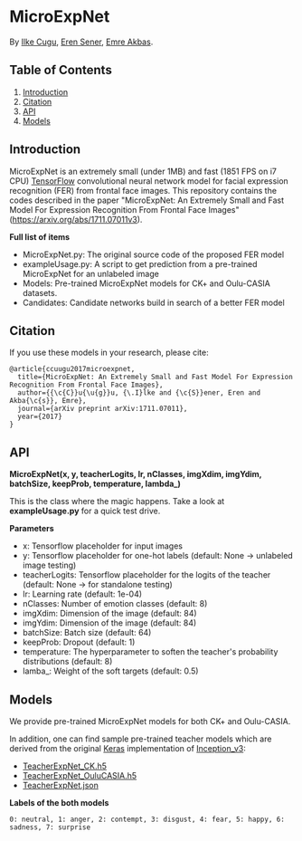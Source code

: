 # MicroExpNet

By [Ilke Cugu](https://scholar.google.com.tr/citations?user=v6YG0YEAAAAJ&hl=en), [Eren Sener](https://scholar.google.com.tr/citations?user=xDRyyxoAAAAJ&hl=en), [Emre Akbas](http://user.ceng.metu.edu.tr/~emre/).

## Table of Contents

1. [Introduction](#introduction)
2. [Citation](#citation)
3. [API](#api)
4. [Models](#models)

## Introduction

MicroExpNet is an extremely small (under 1MB) and fast (1851 FPS on i7 CPU) [TensorFlow](https://www.tensorflow.org/) convolutional neural network model for facial expression recognition (FER) from frontal face images.  This repository contains the codes described in the paper "MicroExpNet: An Extremely Small and Fast Model For Expression Recognition From Frontal Face Images" (https://arxiv.org/abs/1711.07011v3).

**Full list of items**
  * MicroExpNet.py: The original source code of the proposed FER model
  * exampleUsage.py: A script to get prediction from a pre-trained MicroExpNet for an unlabeled image
  * Models: Pre-trained MicroExpNet models for CK+ and Oulu-CASIA datasets.
  * Candidates: Candidate networks build in search of a better FER model
  
## Citation

If you use these models in your research, please cite:

```
@article{ccuugu2017microexpnet,
  title={MicroExpNet: An Extremely Small and Fast Model For Expression Recognition From Frontal Face Images},
  author={{\c{C}}u{\u{g}}u, {\.I}lke and {\c{S}}ener, Eren and Akba{\c{s}}, Emre},
  journal={arXiv preprint arXiv:1711.07011},
  year={2017}
}
```

## API
**MicroExpNet(x, y, teacherLogits, lr, nClasses, imgXdim, imgYdim, batchSize, keepProb, temperature, lambda_)**

This is the class where the magic happens. Take a look at **exampleUsage.py** for a quick test drive.

**Parameters**
  - x: Tensorflow placeholder for input images 
  - y: Tensorflow placeholder for one-hot labels (default: None -> unlabeled image testing)
  - teacherLogits: Tensorflow placeholder for the logits of the teacher (default: None -> for standalone testing)
  - lr: Learning rate (default: 1e-04)
  - nClasses: Number of emotion classes (default: 8)
  - imgXdim: Dimension of the image (default: 84)
  - imgYdim: Dimension of the image (default: 84)
  - batchSize: Batch size (default: 64)
  - keepProb: Dropout (default: 1)
  - temperature: The hyperparameter to soften the teacher's probability distributions (default: 8)
  - lamba_: Weight of the soft targets (default: 0.5)

## Models

We provide pre-trained MicroExpNet models for both CK+ and Oulu-CASIA.

In addition, one can find sample pre-trained teacher models which are derived from the original [Keras](https://github.com/keras-team/keras) implementation of [Inception_v3](https://keras.io/applications/#inceptionv3):
 * [TeacherExpNet_CK.h5](http://user.ceng.metu.edu.tr/~e1881739/microexpnet/TeacherExpNet_CK.h5)
 * [TeacherExpNet_OuluCASIA.h5](http://user.ceng.metu.edu.tr/~e1881739/microexpnet/TeacherExpNet_OuluCASIA.h5) 
 * [TeacherExpNet.json](http://user.ceng.metu.edu.tr/~e1881739/microexpnet/TeacherExpNet.json) 

**Labels of the both models**

`0: neutral, 1: anger, 2: contempt, 3: disgust, 4: fear, 5: happy, 6: sadness, 7: surprise`
